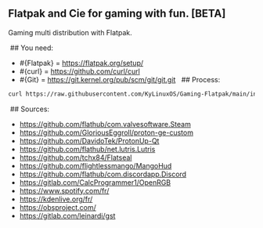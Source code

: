 ## Flatpak and Cie for gaming with fun. [BETA]
Gaming multi distribution with Flatpak.

 ## You need:
- #{Flatpak} = https://flatpak.org/setup/
- #{curl} = https://github.com/curl/curl
- #{Git} = https://git.kernel.org/pub/scm/git/git.git 
  ## Process:
```bash
curl https://raw.githubusercontent.com/KyLinuxOS/Gaming-Flatpak/main/install.sh | bash
```
 ## Sources:
- https://github.com/flathub/com.valvesoftware.Steam
- https://github.com/GloriousEggroll/proton-ge-custom
- https://github.com/DavidoTek/ProtonUp-Qt
- https://github.com/flathub/net.lutris.Lutris
- https://github.com/tchx84/Flatseal
- https://github.com/flightlessmango/MangoHud
- https://github.com/flathub/com.discordapp.Discord
- https://gitlab.com/CalcProgrammer1/OpenRGB
- https://www.spotify.com/fr/
- https://kdenlive.org/fr/
- https://obsproject.com/
- https://gitlab.com/leinardi/gst
